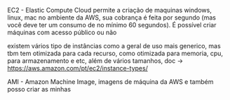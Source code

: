 EC2 - Elastic Compute Cloud
permite a criação de maquinas windows, linux, mac no ambiente da AWS, sua cobrança é feita por segundo (mas você deve ter um consumo de no mínimo 60 segundos). 
É possível criar máquinas com acesso público ou não

existem vários tipo de instâncias como a geral de uso mais generico, mas tbm tem otimizada para cada recurso, como otimizada para memoria, cpu, para armazenamento e etc, além de vários tamanhos, doc -> https://aws.amazon.com/pt/ec2/instance-types/

AMI - Amazon Machine Image, imagens de máquina da AWS e também posso criar as minhas